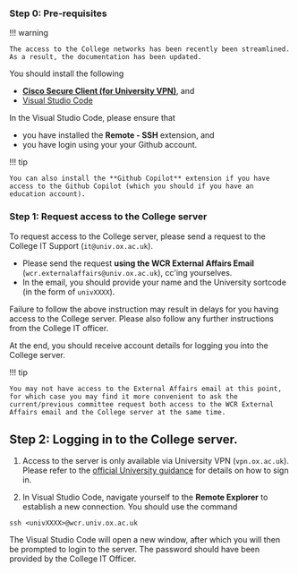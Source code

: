 ### Step 0: Pre-requisites

!!! warning
    
    The access to the College networks has been recently been streamlined. As a result, the documentation has been updated. 

You should install the following

- **[Cisco Secure Client (for University VPN)](https://help.it.ox.ac.uk/vpn)**, and
- [Visual Studio Code](https://code.visualstudio.com)

In the Visual Studio Code, please ensure that 

- you have installed the **Remote - SSH** extension, and
- you have login using your your Github account.

!!! tip
    
    You can also install the **Github Copilot** extension if you have access to the Github Copilot (which you should if you have an education account).


### Step 1: Request access to the College server
To request access to the College server, please send a request to the College IT Support (`it@univ.ox.ac.uk`). 

- Please send the request **using the WCR External Affairs Email** (`wcr.externalaffairs@univ.ox.ac.uk`), cc'ing yourselves.
- In the email, you should provide your name and the University sortcode (in the form of `univXXXX`).

Failure to follow the above instruction may result in delays for you having access to the College server. Please also follow any further instructions from the College IT officer.

At the end, you should receive account details for logging you into the College server.

!!! tip
    
    You may not have access to the External Affairs email at this point, for which case you may find it more convenient to ask the current/previous committee request both access to the WCR External Affairs email and the College server at the same time.


## Step 2: Logging in to the College server.

1. Access to the server is only available via University VPN (`vpn.ox.ac.uk`). Please refer to the [official University guidance](https://help.it.ox.ac.uk/vpn) for details on how to sign in.

1. In Visual Studio Code, navigate yourself to the **Remote Explorer** to establish a new connection. You should use the command
```
ssh <univXXXX>@wcr.univ.ox.ac.uk
```
The Visual Studio Code will open a new window, after which you will then be prompted to login to the server. The password should have been provided by the College IT Officer.

